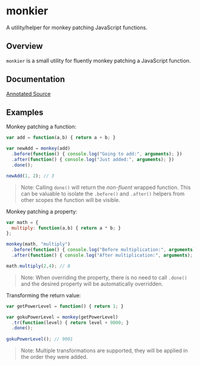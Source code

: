 monkier
=======

A utility/helper for monkey patching JavaScript functions.

## Overview

`monkier` is a small utility for fluently monkey patching a JavaScript function. 

## Documentation

[Annotated Source](http://32bitkid.github.io/monkier/docs/monkier.html)

## Examples

Monkey patching a function:

```js
var add = function(a,b) { return a + b; }

var newAdd = monkey(add)
  .before(function() { console.log("Going to add:", arguments); })
  .after(function() { console.log("Just added:", arguments); })
  .done();

newAdd(1, 2); // 3
```

> Note: Calling `done()` will return the *non-fluent* wrapped function. This can be valuable to isolate the `.before()` and `.after()` helpers from other scopes the function will be visible.

Monkey patching a property:

```js    
var math = {
  multiply: function(a,b) { return a * b; }
};

monkey(math, "multiply")
  .before(function() { console.log("Before multiplication:", arguments); })
  .after(function() { console.log("After multiplication:", arguments); })  

math.multiply(2,4); // 8
```

> Note: When overriding the property, there is no need to call `.done()` and the desired property will be automatically overridden.

Transforming the return value:

```js
var getPowerLevel = function() { return 1; }

var gokuPowerLevel = monkey(getPowerLevel)
  .tr(function(level) { return level + 9000; }
  .done();
  
gokuPowerLevel(); // 9001
```
> Note: Multiple transformations are supported, they will be applied in the order they were added. 
